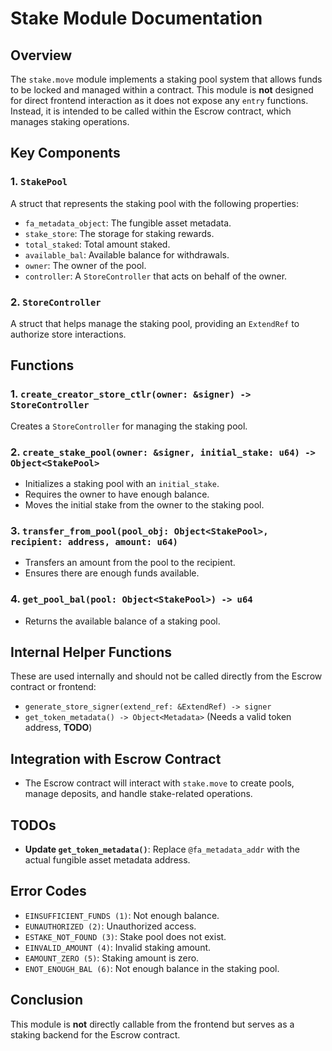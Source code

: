 # Stake Module Documentation

## Overview
The `stake.move` module implements a staking pool system that allows funds to be locked and managed within a contract. This module is **not** designed for direct frontend interaction as it does not expose any `entry` functions. Instead, it is intended to be called within the Escrow contract, which manages staking operations.

## Key Components
### 1. `StakePool`
A struct that represents the staking pool with the following properties:
- `fa_metadata_object`: The fungible asset metadata.
- `stake_store`: The storage for staking rewards.
- `total_staked`: Total amount staked.
- `available_bal`: Available balance for withdrawals.
- `owner`: The owner of the pool.
- `controller`: A `StoreController` that acts on behalf of the owner.

### 2. `StoreController`
A struct that helps manage the staking pool, providing an `ExtendRef` to authorize store interactions.

## Functions 

### 1. `create_creator_store_ctlr(owner: &signer) -> StoreController`
Creates a `StoreController` for managing the staking pool.

### 2. `create_stake_pool(owner: &signer, initial_stake: u64) -> Object<StakePool>`
- Initializes a staking pool with an `initial_stake`.
- Requires the owner to have enough balance.
- Moves the initial stake from the owner to the staking pool.

### 3. `transfer_from_pool(pool_obj: Object<StakePool>, recipient: address, amount: u64)`
- Transfers an amount from the pool to the recipient.
- Ensures there are enough funds available.

### 4. `get_pool_bal(pool: Object<StakePool>) -> u64`
- Returns the available balance of a staking pool.

## Internal Helper Functions
These are used internally and should not be called directly from the Escrow contract or frontend:
- `generate_store_signer(extend_ref: &ExtendRef) -> signer`
- `get_token_metadata() -> Object<Metadata>` (Needs a valid token address, **TODO**)

## Integration with Escrow Contract
- The Escrow contract will interact with `stake.move` to create pools, manage deposits, and handle stake-related operations.

## TODOs
- **Update `get_token_metadata()`**: Replace `@fa_metadata_addr` with the actual fungible asset metadata address.

## Error Codes
- `EINSUFFICIENT_FUNDS (1)`: Not enough balance.
- `EUNAUTHORIZED (2)`: Unauthorized access.
- `ESTAKE_NOT_FOUND (3)`: Stake pool does not exist.
- `EINVALID_AMOUNT (4)`: Invalid staking amount.
- `EAMOUNT_ZERO (5)`: Staking amount is zero.
- `ENOT_ENOUGH_BAL (6)`: Not enough balance in the staking pool.

## Conclusion
This module is **not** directly callable from the frontend but serves as a staking backend for the Escrow contract.

